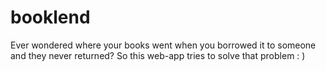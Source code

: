 booklend
========

Ever wondered where your books went when you borrowed it to someone and they never returned? So this web-app tries to solve that problem : )
